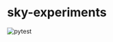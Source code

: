 # sky-experiments

![pytest](https://github.com/concretevitamin/sky-experiments/actions/workflows/pytest/badge.svg)
